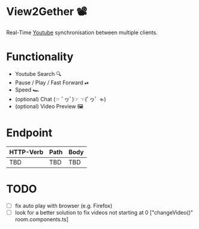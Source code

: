 # View2Gether 📽

Real-Time [Youtube](https://www.youtube.com/) synchronisation between multiple clients.

# Functionality

- Youtube Search 🔍
- Pause / Play / Fast Forward ⏯
- Speed 🏎
- (optional) Chat (☞ ﾟヮﾟ)☞ ☜(ﾟヮﾟ ☜)
- (optional) Video Preview 🖼️

# Endpoint

| HTTP-Verb | Path | Body |
| --------- | ---- | ---- |
| TBD       | TBD  | TBD  |

# TODO

- [ ] fix auto play with browser (e.g. Firefox)
- [ ] look for a better solution to fix videos not starting at 0 ["changeVideo()" room.components.ts]
